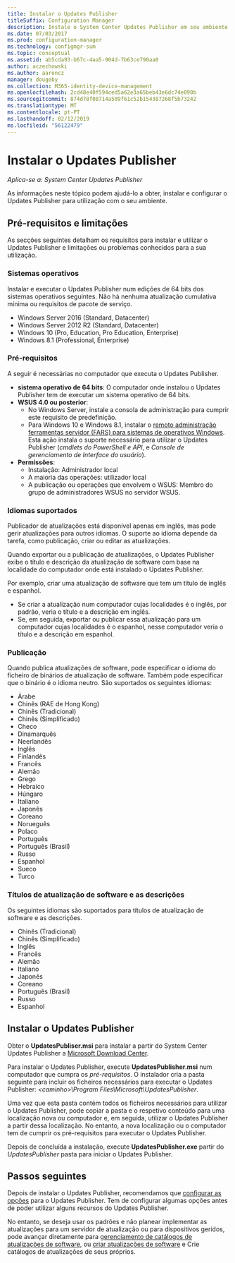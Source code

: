 ```yaml
---
title: Instalar o Updates Publisher
titleSuffix: Configuration Manager
description: Instale o System Center Updates Publisher em seu ambiente
ms.date: 07/03/2017
ms.prod: configuration-manager
ms.technology: configmgr-sum
ms.topic: conceptual
ms.assetid: ab5cda93-b67c-4aa5-904d-7b63ce790aa0
author: aczechowski
ms.author: aaroncz
manager: dougeby
ms.collection: M365-identity-device-management
ms.openlocfilehash: 2cd48e40f594ced5a62e3a65beb43e6dc74e090b
ms.sourcegitcommit: 874d78f08714a509f61c52b154387268f5b73242
ms.translationtype: MT
ms.contentlocale: pt-PT
ms.lasthandoff: 02/12/2019
ms.locfileid: "56122479"
---
```

# <a name="install-updates-publisher"></a>Instalar o Updates Publisher

*Aplica-se a: System Center Updates Publisher*

As informações neste tópico podem ajudá-lo a obter, instalar e configurar o Updates Publisher para utilização com o seu ambiente.


## <a name="prerequisites-and-limitations"></a>Pré-requisitos e limitações
As secções seguintes detalham os requisitos para instalar e utilizar o Updates Publisher e limitações ou problemas conhecidos para a sua utilização.

### <a name="operating-systems"></a>Sistemas operativos
Instalar e executar o Updates Publisher num edições de 64 bits dos sistemas operativos seguintes. Não há nenhuma atualização cumulativa mínima ou requisitos de pacote de serviço.

-   Windows Server 2016 (Standard, Datacenter)
-   Windows Server 2012 R2 (Standard, Datacenter)
-   Windows 10 (Pro, Education, Pro Education, Enterprise)
-   Windows 8.1 (Professional, Enterprise)

### <a name="prerequisites"></a>Pré-requisitos
A seguir é necessárias no computador que executa o Updates Publisher.

-   **sistema operativo de 64 bits**: O computador onde instalou o Updates Publisher tem de executar um sistema operativo de 64 bits.
-   **WSUS 4.0 ou posterior**:
    -   No Windows Server, instale a consola de administração para cumprir este requisito de predefinição.
    -   Para Windows 10 e Windows 8.1, instalar o [remoto administração ferramentas servidor (FARS) para sistemas de operativos Windows](https://support.microsoft.com/help/2693643/remote-server-administration-tools-rsat-for-windows-operating-systems). Esta ação instala o suporte necessário para utilizar o Updates Publisher (*cmdlets do PowerShell e API*, e *Console de gerenciamento de Interface do usuário*).
-   **Permissões**:
    -   Instalação: Administrador local
    -   A maioria das operações: utilizador local
    -   A publicação ou operações que envolvem o WSUS: Membro do grupo de administradores WSUS no servidor WSUS.

### <a name="supported-languages"></a>Idiomas suportados
Publicador de atualizações está disponível apenas em inglês, mas pode gerir atualizações para outros idiomas. O suporte ao idioma depende da tarefa, como publicação, criar ou editar as atualizações.

Quando exportar ou a publicação de atualizações, o Updates Publisher exibe o título e descrição da atualização de software com base na localidade do computador onde está instalado o Updates Publisher.

Por exemplo, criar uma atualização de software que tem um título de inglês e espanhol.

-   Se criar a atualização num computador cujas localidades é o inglês, por padrão, veria o título e a descrição em inglês.
-   Se, em seguida, exportar ou publicar essa atualização para um computador cujas localidades é o espanhol, nesse computador veria o título e a descrição em espanhol.

### <a name="publishing"></a>Publicação
Quando publica atualizações de software, pode especificar o idioma do ficheiro de binários de atualização de software. Também pode especificar que o binário é o idioma neutro. São suportados os seguintes idiomas:

-   Árabe
-   Chinês (RAE de Hong Kong)
-   Chinês (Tradicional)
-   Chinês (Simplificado)
-   Checo
-   Dinamarquês
-   Neerlandês
-   Inglês
-   Finlandês
-   Francês
-   Alemão
-   Grego
-   Hebraico
-   Húngaro
-   Italiano
-   Japonês
-   Coreano
-   Norueguês
-   Polaco
-   Português
-   Português (Brasil)
-   Russo
-   Espanhol
-   Sueco
-   Turco

### <a name="software-update-titles-and-descriptions"></a>Títulos de atualização de software e as descrições
Os seguintes idiomas são suportados para títulos de atualização de software e as descrições.

-   Chinês (Tradicional)
-   Chinês (Simplificado)
-   Inglês
-   Francês
-   Alemão
-   Italiano
-   Japonês
-   Coreano
-   Português (Brasil)
-   Russo
-   Espanhol



## <a name="install-updates-publisher"></a>Instalar o Updates Publisher
Obter o **UpdatesPubliser.msi** para instalar a partir do System Center Updates Publisher a [Microsoft Download Center](https://www.microsoft.com/download/details.aspx?id=55543).

Para instalar o Updates Publisher, execute **UpdatesPublisher.msi** num computador que cumpra os *pré-requisitos*. O instalador cria a pasta seguinte para incluir os ficheiros necessários para executar o Updates Publisher:  *&lt;caminho&gt;\Program Files\Microsoft\UpdatesPublisher*.

Uma vez que esta pasta contém todos os ficheiros necessários para utilizar o Updates Publisher, pode copiar a pasta e o respetivo conteúdo para uma localização nova ou computador e, em seguida, utilizar o Updates Publisher a partir dessa localização. No entanto, a nova localização ou o computador tem de cumprir os pré-requisitos para executar o Updates Publisher.

Depois de concluída a instalação, execute **UpdatesPublisher.exe** partir do *UpdatesPublisher* pasta para iniciar o Updates Publisher.

## <a name="next-steps"></a>Passos seguintes
 Depois de instalar o Updates Publisher, recomendamos que [configurar as opções](updates-publisher-options.md) para o Updates Publisher. Tem de configurar algumas opções antes de poder utilizar alguns recursos do Updates Publisher.

 No entanto, se deseja usar os padrões e não planear implementar as atualizações para um servidor de atualização ou para dispositivos geridos, pode avançar diretamente para [gerenciamento de catálogos de atualizações de software](updates-publisher-catalogs.md), ou [criar atualizações de software](create-updates-with-updates-publisher.md) e Crie catálogos de atualizações de seus próprios.

